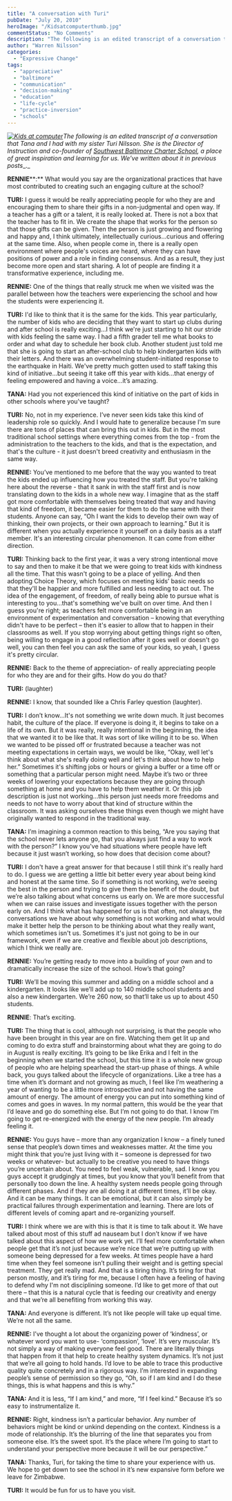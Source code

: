 ```yaml
---
title: "A conversation with Turi"
pubDate: "July 20, 2010"
heroImage: "/Kidsatcomputerthumb.jpg"
commentStatus: "No Comments"
description: "The following is an edited transcript of a conversation that Tana and I had with my sister Turi Nilsson. She is the Director of Instruction and co-founder of Southwest Baltimore Charter School, a place of great inspiration and learning for us. We’ve written about it in previous posts. RENNIE: What would you say are the […]"
author: "Warren Nilsson"
categories: 
  - "Expressive Change"
tags: 
  - "appreciative"
  - "baltimore"
  - "communication"
  - "decision-making"
  - "education"
  - "life-cycle"
  - "practice-inversion"
  - "schools"
---
```


_[![](https://organizationunbound.org/wp-content/uploads/2010/07/Kids-at-computer-300x225.jpg "Kids at computer")](https://organizationunbound.org/wp-content/uploads/2010/07/Kids-at-computer.jpg)The following is an edited transcript of a conversation that Tana and I had with my sister Turi Nilsson. She is the Director of Instruction and co-founder of [Southwest Baltimore Charter School](http://www.sbcschool.org/), a place of great inspiration and learning for us. We’ve written about it in previous posts__._

**RENNIE****:** What would you say are the organizational practices that have most contributed to creating such an engaging culture at the school?

**TURI:** I guess it would be really appreciating people for who they are and encouraging them to share their gifts in a non-judgmental and open way. If a teacher has a gift or a talent, it is really looked at. There is not a box that the teacher has to fit in. We create the shape that works for the person so that those gifts can be given. Then the person is just growing and flowering and happy and, I think ultimately, intellectually curious...curious and offering at the same time. Also, when people come in, there is a really open environment where people's voices are heard, where they can have positions of power and a role in finding consensus. And as a result, they just become more open and start sharing. A lot of people are finding it a transformative experience, including me.

**RENNIE:** One of the things that really struck me when we visited was the parallel between how the teachers were experiencing the school and how the students were experiencing it.

**TURI:** I'd like to think that it is the same for the kids. This year particularly, the number of kids who are deciding that they want to start up clubs during and after school is really exciting...I think we're just starting to hit our stride with kids feeling the same way. I had a fifth grader tell me what books to order and what day to schedule her book club. Another student just told me that she is going to start an after-school club to help kindergarten kids with their letters. And there was an overwhelming student-initiated response to the earthquake in Haiti. We've pretty much gotten used to staff taking this kind of initiative...but seeing it take off this year with kids...that energy of feeling empowered and having a voice…it’s amazing.

**TANA:** Had you not experienced this kind of initiative on the part of kids in other schools where you've taught?

**TURI:** No, not in my experience. I’ve never seen kids take this kind of leadership role so quickly. And I would hate to generalize because I'm sure there are tons of places that can bring this out in kids. But in the most traditional school settings where everything comes from the top - from the administration to the teachers to the kids, and that is the expectation, and that's the culture - it just doesn't breed creativity and enthusiasm in the same way.

**RENNIE:** You’ve mentioned to me before that the way you wanted to treat the kids ended up influencing how you treated the staff. But you're talking here about the reverse - that it sank in with the staff first and is now translating down to the kids in a whole new way. I imagine that as the staff got more comfortable with themselves being treated that way and having that kind of freedom, it became easier for them to do the same with their students. Anyone can say, “Oh I want the kids to develop their own way of thinking, their own projects, or their own approach to learning.” But it is different when you actually experience it yourself on a daily basis as a staff member. It's an interesting circular phenomenon. It can come from either direction.

**TURI:** Thinking back to the first year, it was a very strong intentional move to say and then to make it be that we were going to treat kids with kindness all the time. That this wasn't going to be a place of yelling. And then adopting Choice Theory, which focuses on meeting kids’ basic needs so that they'll be happier and more fulfilled and less needing to act out. The idea of the engagement, of freedom, of really being able to pursue what is interesting to you…that's something we've built on over time. And then I guess you're right; as teachers felt more comfortable being in an environment of experimentation and conversation – knowing that everything didn't have to be perfect – then it's easier to allow that to happen in their classrooms as well. If you stop worrying about getting things right so often, being willing to engage in a good reflection after it goes well or doesn't go well, you can then feel you can ask the same of your kids, so yeah, I guess it's pretty circular.

**RENNIE:** Back to the theme of appreciation- of really appreciating people for who they are and for their gifts. How do you do that?

**TURI:** (laughter)

**RENNIE:** I know, that sounded like a Chris Farley question (laughter).

**TURI:** I don’t know…It's not something we write down much. It just becomes habit, the culture of the place. If everyone is doing it, it begins to take on a life of its own. But it was really, really intentional in the beginning, the idea that we wanted it to be like that. It was sort of like willing it to be so. When we wanted to be pissed off or frustrated because a teacher was not meeting expectations in certain ways, we would be like, “Okay, well let's think about what she's really doing well and let's think about how to help her.” Sometimes it's shifting jobs or hours or giving a buffer or a time off or something that a particular person might need. Maybe it’s two or three weeks of lowering your expectations because they are going through something at home and you have to help them weather it. Or this job description is just not working...this person just needs more freedoms and needs to not have to worry about that kind of structure within the classroom. It was asking ourselves these things even though we might have originally wanted to respond in the traditional way.

**TANA:** I’m imagining a common reaction to this being, “Are you saying that the school never lets anyone go, that you always just find a way to work with the person?” I know you've had situations where people have left because it just wasn’t working, so how does that decision come about?

**TURI:** I don't have a great answer for that because I still think it's really hard to do. I guess we are getting a little bit better every year about being kind and honest at the same time. So if something is not working, we’re seeing the best in the person and trying to give them the benefit of the doubt, but we’re also talking about what concerns us early on. We are more successful when we can raise issues and investigate issues together with the person early on. And I think what has happened for us is that often, not always, the conversations we have about why something is not working and what would make it better help the person to be thinking about what they really want, which sometimes isn't us. Sometimes it's just not going to be in our framework, even if we are creative and flexible about job descriptions, which I think we really are.

**RENNIE:** You’re getting ready to move into a building of your own and to dramatically increase the size of the school. How’s that going?

**TURI:** We’ll be moving this summer and adding on a middle school and a kindergarten. It looks like we’ll add up to 140 middle school students and also a new kindergarten. We’re 260 now, so that’ll take us up to about 450 students.

**RENNIE**: That’s exciting.

**TURI:** The thing that is cool, although not surprising, is that the people who have been brought in this year are on fire. Watching them get lit up and coming to do extra stuff and brainstorming about what they are going to do in August is really exciting. It’s going to be like Erika and I felt in the beginning when we started the school, but this time it is a whole new group of people who are helping spearhead the start-up phase of things. A while back, you guys talked about the lifecycle of organizations. Like a tree has a time when it’s dormant and not growing as much, I feel like I’m weathering a year of wanting to be a little more introspective and not having the same amount of energy. The amount of energy you can put into something kind of comes and goes in waves. In my normal pattern, this would be the year that I’d leave and go do something else. But I’m not going to do that. I know I’m going to get re-energized with the energy of the new people. I’m already feeling it.

**RENNIE:** You guys have – more than any organization I know – a finely tuned sense that people’s down times and weaknesses matter. At the time you might think that you’re just living with it – someone is depressed for two weeks or whatever- but actually to be creative you need to have things you’re uncertain about. You need to feel weak, vulnerable, sad. I know you guys accept it grudgingly at times, but you know that you’ll benefit from that personally too down the line. A healthy system needs people going through different phases. And if they are all doing it at different times, it’ll be okay. And it can be many things. It can be emotional, but it can also simply be practical failures through experimentation and learning. There are lots of different levels of coming apart and re-organizing yourself.

**TURI:** I think where we are with this is that it is time to talk about it. We have talked about most of this stuff ad nauseam but I don’t know if we have talked about this aspect of how we work yet. I’ll feel more comfortable when people get that it’s not just because we’re nice that we’re putting up with someone being depressed for a few weeks. At times people have a hard time when they feel someone isn’t pulling their weight and is getting special treatment. They get really mad. And that is a tiring thing. It’s tiring for that person mostly, and it’s tiring for me, because I often have a feeling of having to defend why I'm not disciplining someone. I’d like to get more of that out there – that this is a natural cycle that is feeding our creativity and energy and that we’re all benefiting from working this way.

**TANA:** And everyone is different. It’s not like people will take up equal time. We’re not all the same.

**RENNIE:** I’ve thought a lot about the organizing power of ‘kindness’, or whatever word you want to use- ‘compassion’, ‘love’. It’s very muscular. It’s not simply a way of making everyone feel good. There are literally things that happen from it that help to create healthy system dynamics. It’s not just that we’re all going to hold hands. I’d love to be able to trace this productive quality quite concretely and in a rigorous way. I’m interested in expanding people’s sense of permission so they go, “Oh, so if I am kind and I do these things, this is what happens and this is why.”

**TANA:** And it is less, “If I am kind,” and more, “If I feel kind.” Because it’s so easy to instrumentalize it.

**RENNIE:** Right, kindness isn’t a particular behavior. Any number of behaviors might be kind or unkind depending on the context. Kindness is a mode of relationship. It’s the blurring of the line that separates you from someone else. It’s the sweet spot. It’s the place where I’m going to start to understand your perspective more because it will be our perspective.”

**TANA:** Thanks, Turi, for taking the time to share your experience with us. We hope to get down to see the school in it’s new expansive form before we leave for Zimbabwe.

**TURI:** It would be fun for us to have you visit.
